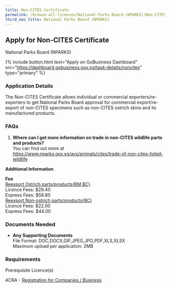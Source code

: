 ```yaml
---
title: Non-CITES Certificate
permalink: /browse-all-licences/National-Parks-Board-(NPARKS)/Non-CITES-Certificate
third_nav_title: National Parks Board (NPARKS)
---
```


## Apply for Non-CITES Certificate

National Parks Board (NPARKS)

{% include button.html text="Apply on GoBusiness Dashboard" src="https://dashboard.gobusiness.gov.sg/task-details/noncites" type="primary" %}

<H3>Application Details</H3>

<p>The Non-CITES Certificate allows individual or commercial exporters/re-exporters to get National Parks Board approval for commercial export/re-export of non-CITES specimens such as non-CITES ostrich skins and its manufactured products.</p>

<h3>FAQs</h3>
<ol>
    <li>
        <strong>Where can I get more information on trade in non-CITES wildlife parts and products?</strong>
        <br>You can find out more at <a href="https://www.nparks.gov.sg/avs/animals/cites/trade-of-non-cites-listed-wildlife" target="_blank" rel="noopener">https://www.nparks.gov.sg/avs/animals/cites/trade-of-non-cites-listed-wildlife</a>
    </li>
</ol>

<strong>Additional Information</strong>

<p>
    <strong>Fee</strong>
    <br><u>Reexport Ostrich parts/products(BM,BC)</u>
    <br>Licence Fees: $29.40
    <br>Express Fees: $58.80
    <br><u>Reexport Non-ostrich parts/products(BC)</u>
    <br>Licence Fees: $22.00
    <br>Express Fees: $44.00
</p>

<H3>Documents Needed</H3>

<ul>
    <li>
        <strong>Any Supporting Documents</strong>
        <br>File Format: DOC,DOCX,GIF,JPEG,JPG,PDF,XLS,XLSX
        <br>Maximum upload per application: 2MB
    </li>
</ul>

<H3>Requirements</H3>

<p>Prerequisite Licence(s)</p>
<p>ACRA - <a href="https://www.acra.gov.sg/Home/" target="_blank" rel="noopener">Registration for Companies / Business</a></p>
